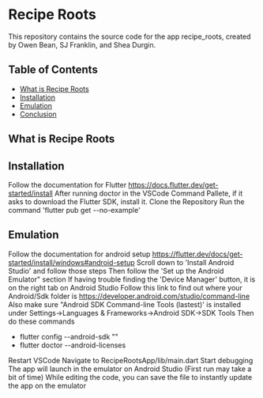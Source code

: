 # Recipe Roots

This repository contains the source code for the app recipe_roots, created by Owen Bean, SJ Franklin, and Shea Durgin.

## Table of Contents

- [What is Recipe Roots](#What-Is-Recipe-Roots)
- [Installation](#Installation)
- [Emulation](#Emulation)
- [Conclusion](#Conclusion)

## What is Recipe Roots

## Installation
Follow the documentation for Flutter
https://docs.flutter.dev/get-started/install
After running doctor in the VSCode Command Pallete, if it asks to download the Flutter SDK, install it.
Clone the Repository
Run the command 'flutter pub get --no-example'

## Emulation
Follow the documentation for android setup
https://flutter.dev/docs/get-started/install/windows#android-setup
Scroll down to 'Install Android Studio' and follow those steps
Then follow the 'Set up the Android Emulator" section
If having trouble finding the 'Device Manager' button, it is on the right tab on Android Studio
Follow this link to find out where your Android/Sdk folder is
https://developer.android.com/studio/command-line
Also make sure "Android SDK Command-line Tools (lastest)' is installed under Settings->Languages & Frameworks->Android SDK->SDK Tools
Then do these commands
-  flutter config --android-sdk "<path-to-your-android-sdk-path>"
-  flutter doctor --android-licenses

Restart VSCode
Navigate to RecipeRootsApp/lib/main.dart
Start debugging
The app will launch in the emulator on Android Studio (First run may take a bit of time)
While editing the code, you can save the file to instantly update the app on the emulator
